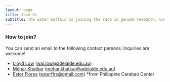 ```yaml
---
layout: page
title: Join Us
subtitle: The water buffalo is joining the race in genome research. Come and ride on!
---
```

### How to join?

You can send an email to the following contact persons. Inquiries are welcome!

- [Lloyd Low](https://www.adelaide.edu.au/directory/wai.low) (wai.low@adelaide.edu.au) 
- [Mehar Khatkar](https://www.sydney.edu.au/science/about/our-people/academic-staff/mehar-khatkar.html) (mehar.khatkar@adelaide.edu.au)
- [Ester Flores](https://www.pcc.gov.ph/researcher/ester-flores/) (esterflrs@gmail.com) *from Philippine Carabao Center
